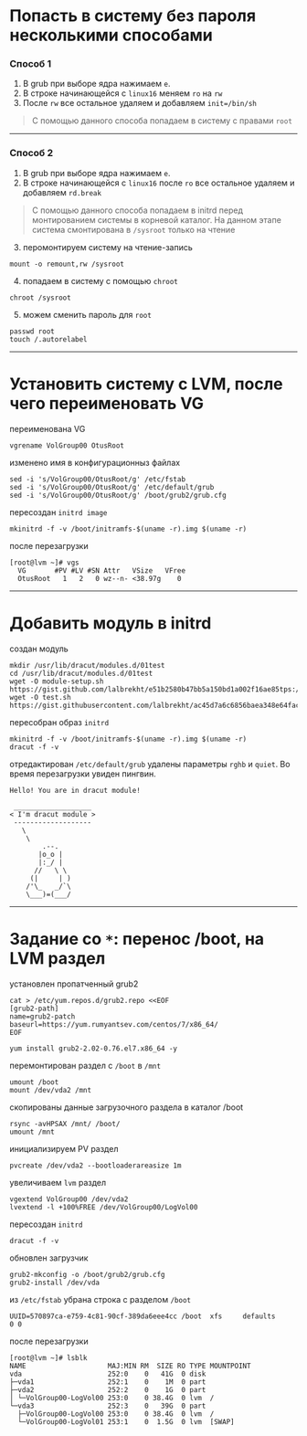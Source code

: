 # **Попасть в систему без пароля несколькими способами**
### Способ 1 
1. В grub при выборе ядра нажимаем `e`. 
2. В строке начинающейся с `linux16` меняем `ro` на `rw` 
3. После `rw` все остальное удаляем и добавляем `init=/bin/sh`
> C помощью данного способа попадаем в систему c правами `root`
---
### Способ 2
1. В grub при выборе ядра нажимаем `e`. 
2. В строке начинающейся с `linux16` после `ro` все остальное удаляем и добавляем `rd.break`
> C помощью данного способа попадаем в initrd перед монтированием системы в корневой каталог. На данном этапе система смонтирована в `/sysroot` только на чтение
3. перомонтируем систему на чтение-запись
```  
mount -o remount,rw /sysroot
```
4. попадаем в систему с помощью `chroot`
```
chroot /sysroot
```
5. можем сменить пароль для `root`
```
passwd root
touch /.autorelabel
```
---
# **Установить систему с LVM, после чего переименовать VG**
переименована VG
```
vgrename VolGroup00 OtusRoot
```
изменено имя в конфигурационныз файлах
```
sed -i 's/VolGroup00/OtusRoot/g' /etc/fstab
sed -i 's/VolGroup00/OtusRoot/g' /etc/default/grub
sed -i 's/VolGroup00/OtusRoot/g' /boot/grub2/grub.cfg
```
пересоздан `initrd image`
```
mkinitrd -f -v /boot/initramfs-$(uname -r).img $(uname -r)
```
после перезагрузки
```
[root@lvm ~]# vgs
  VG       #PV #LV #SN Attr   VSize   VFree
  OtusRoot   1   2   0 wz--n- <38.97g    0 
```
---
# **Добавить модуль в initrd**
создан модуль
```
mkdir /usr/lib/dracut/modules.d/01test
cd /usr/lib/dracut/modules.d/01test
wget -O module-setup.sh https://gist.github.com/lalbrekht/e51b2580b47bb5a150bd1a002f16ae85tps://gist.githubusercontent.com/lalbrekht/e51b2580b47bb5a150bd1a002f16ae85/raw/80060b7b300e193c187bbcda4d8fdf0e1c066af9/gistfile1.txt
wget -O test.sh https://gist.githubusercontent.com/lalbrekht/ac45d7a6c6856baea348e64fac43faf0/raw/69598efd5c603df310097b52019dc979e2cb342d/gistfile1.txt
```
пересобран образ `initrd`
```
mkinitrd -f -v /boot/initramfs-$(uname -r).img $(uname -r)
dracut -f -v
```
отредактирован `/etc/default/grub` удалены параметры `rghb` и `quiet`. Во время перезагрузки увиден пингвин.
```
Hello! You are in dracut module!

 ___________________
< I'm dracut module >
 -------------------
   \
    \
        .--.
       |o_o |
       |:_/ |
      //   \ \
     (|     | )
    /'\_   _/`\
    \___)=(___/
```
---
# **Задание со `*`: перенос /boot, на LVM раздел**
установлен пропатченный grub2
```
cat > /etc/yum.repos.d/grub2.repo <<EOF
[grub2-path]
name=grub2-patch
baseurl=https://yum.rumyantsev.com/centos/7/x86_64/
EOF
```
```
yum install grub2-2.02-0.76.el7.x86_64 -y
```
перемонтирован раздел с `/boot` в `/mnt`
```
umount /boot
mount /dev/vda2 /mnt
```
скопированы данные загрузочного раздела в каталог /boot
```
rsync -avHPSAX /mnt/ /boot/
umount /mnt
```
инициализируем PV раздел
```
pvcreate /dev/vda2 --bootloaderareasize 1m
```
увеличиваем `lvm` раздел
```
vgextend VolGroup00 /dev/vda2
lvextend -l +100%FREE /dev/VolGroup00/LogVol00
```
пересоздан `initrd`
```
dracut -f -v
```
обновлен загрузчик
```
grub2-mkconfig -o /boot/grub2/grub.cfg
grub2-install /dev/vda
```
из `/etc/fstab` убрана строка с разделом `/boot`
```
UUID=570897ca-e759-4c81-90cf-389da6eee4cc /boot  xfs     defaults        0 0
```
после перезагрузки
```
[root@lvm ~]# lsblk 
NAME                    MAJ:MIN RM  SIZE RO TYPE MOUNTPOINT
vda                     252:0    0   41G  0 disk 
├─vda1                  252:1    0    1M  0 part 
├─vda2                  252:2    0    1G  0 part 
│ └─VolGroup00-LogVol00 253:0    0 38.4G  0 lvm  /
└─vda3                  252:3    0   39G  0 part 
  ├─VolGroup00-LogVol00 253:0    0 38.4G  0 lvm  /
  └─VolGroup00-LogVol01 253:1    0  1.5G  0 lvm  [SWAP]
```
